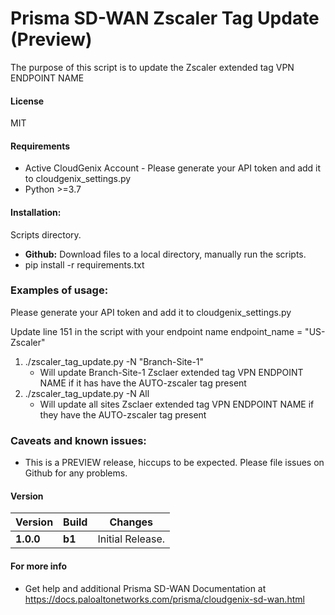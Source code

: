 # Prisma SD-WAN Zscaler Tag Update (Preview)
The purpose of this script is to update the Zscaler extended tag VPN ENDPOINT NAME

#### License
MIT

#### Requirements
* Active CloudGenix Account - Please generate your API token and add it to cloudgenix_settings.py
* Python >=3.7

#### Installation:
 Scripts directory. 
 - **Github:** Download files to a local directory, manually run the scripts. 
 - pip install -r requirements.txt

### Examples of usage:
 Please generate your API token and add it to cloudgenix_settings.py
 
 Update line 151 in the script with your endpoint name
    endpoint_name = "US-Zscaler"
 
 1. ./zscaler_tag_update.py -N "Branch-Site-1"
      - Will update Branch-Site-1 Zsclaer extended tag VPN ENDPOINT NAME if it has have the AUTO-zscaler tag present
 2. ./zscaler_tag_update.py -N All
      - Will update all sites Zsclaer extended tag VPN ENDPOINT NAME if they have the AUTO-zscaler tag present

### Caveats and known issues:
 - This is a PREVIEW release, hiccups to be expected. Please file issues on Github for any problems.

#### Version
| Version | Build | Changes |
| ------- | ----- | ------- |
| **1.0.0** | **b1** | Initial Release. |


#### For more info
 * Get help and additional Prisma SD-WAN Documentation at <https://docs.paloaltonetworks.com/prisma/cloudgenix-sd-wan.html>
